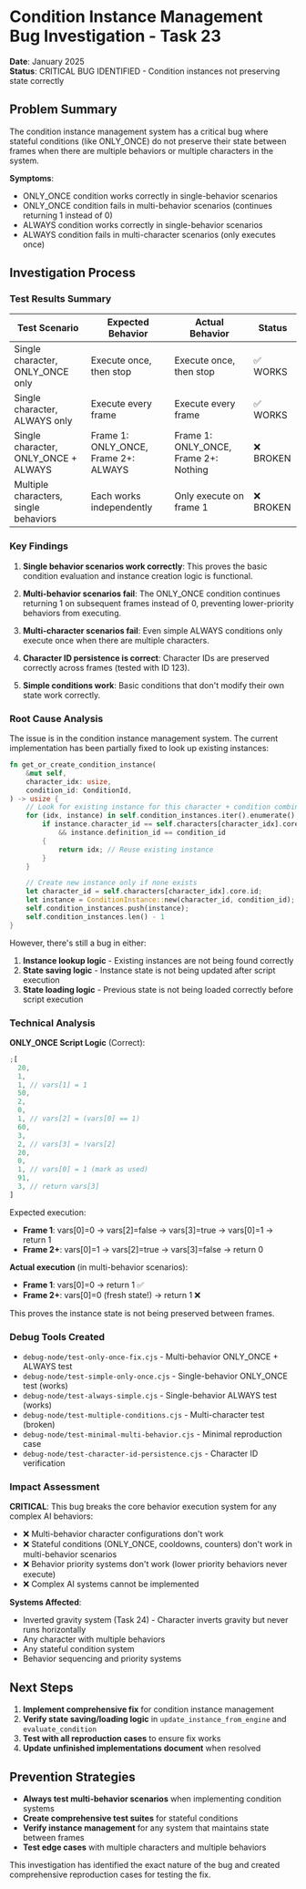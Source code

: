 # Condition Instance Management Bug Investigation - Task 23

**Date**: January 2025  
**Status**: CRITICAL BUG IDENTIFIED - Condition instances not preserving state correctly

## Problem Summary

The condition instance management system has a critical bug where stateful conditions (like ONLY_ONCE) do not preserve their state between frames when there are multiple behaviors or multiple characters in the system.

**Symptoms**:

- ONLY_ONCE condition works correctly in single-behavior scenarios
- ONLY_ONCE condition fails in multi-behavior scenarios (continues returning 1 instead of 0)
- ALWAYS condition works correctly in single-behavior scenarios
- ALWAYS condition fails in multi-character scenarios (only executes once)

## Investigation Process

### Test Results Summary

| Test Scenario                         | Expected Behavior                    | Actual Behavior                       | Status    |
| ------------------------------------- | ------------------------------------ | ------------------------------------- | --------- |
| Single character, ONLY_ONCE only      | Execute once, then stop              | Execute once, then stop               | ✅ WORKS  |
| Single character, ALWAYS only         | Execute every frame                  | Execute every frame                   | ✅ WORKS  |
| Single character, ONLY_ONCE + ALWAYS  | Frame 1: ONLY_ONCE, Frame 2+: ALWAYS | Frame 1: ONLY_ONCE, Frame 2+: Nothing | ❌ BROKEN |
| Multiple characters, single behaviors | Each works independently             | Only execute on frame 1               | ❌ BROKEN |

### Key Findings

1. **Single behavior scenarios work correctly**: This proves the basic condition evaluation and instance creation logic is functional.

2. **Multi-behavior scenarios fail**: The ONLY_ONCE condition continues returning 1 on subsequent frames instead of 0, preventing lower-priority behaviors from executing.

3. **Multi-character scenarios fail**: Even simple ALWAYS conditions only execute once when there are multiple characters.

4. **Character ID persistence is correct**: Character IDs are preserved correctly across frames (tested with ID 123).

5. **Simple conditions work**: Basic conditions that don't modify their own state work correctly.

### Root Cause Analysis

The issue is in the condition instance management system. The current implementation has been partially fixed to look up existing instances:

```rust
fn get_or_create_condition_instance(
    &mut self,
    character_idx: usize,
    condition_id: ConditionId,
) -> usize {
    // Look for existing instance for this character + condition combination
    for (idx, instance) in self.condition_instances.iter().enumerate() {
        if instance.character_id == self.characters[character_idx].core.id
            && instance.definition_id == condition_id
        {
            return idx; // Reuse existing instance
        }
    }

    // Create new instance only if none exists
    let character_id = self.characters[character_idx].core.id;
    let instance = ConditionInstance::new(character_id, condition_id);
    self.condition_instances.push(instance);
    self.condition_instances.len() - 1
}
```

However, there's still a bug in either:

1. **Instance lookup logic** - Existing instances are not being found correctly
2. **State saving logic** - Instance state is not being updated after script execution
3. **State loading logic** - Previous state is not being loaded correctly before script execution

### Technical Analysis

**ONLY_ONCE Script Logic** (Correct):

```javascript
;[
  20,
  1,
  1, // vars[1] = 1
  50,
  2,
  0,
  1, // vars[2] = (vars[0] == 1)
  60,
  3,
  2, // vars[3] = !vars[2]
  20,
  0,
  1, // vars[0] = 1 (mark as used)
  91,
  3, // return vars[3]
]
```

Expected execution:

- **Frame 1**: vars[0]=0 → vars[2]=false → vars[3]=true → vars[0]=1 → return 1
- **Frame 2+**: vars[0]=1 → vars[2]=true → vars[3]=false → return 0

**Actual execution** (in multi-behavior scenarios):

- **Frame 1**: vars[0]=0 → return 1 ✅
- **Frame 2+**: vars[0]=0 (fresh state!) → return 1 ❌

This proves the instance state is not being preserved between frames.

### Debug Tools Created

- `debug-node/test-only-once-fix.cjs` - Multi-behavior ONLY_ONCE + ALWAYS test
- `debug-node/test-simple-only-once.cjs` - Single-behavior ONLY_ONCE test (works)
- `debug-node/test-always-simple.cjs` - Single-behavior ALWAYS test (works)
- `debug-node/test-multiple-conditions.cjs` - Multi-character test (broken)
- `debug-node/test-minimal-multi-behavior.cjs` - Minimal reproduction case
- `debug-node/test-character-id-persistence.cjs` - Character ID verification

### Impact Assessment

**CRITICAL**: This bug breaks the core behavior execution system for any complex AI behaviors:

- ❌ Multi-behavior character configurations don't work
- ❌ Stateful conditions (ONLY_ONCE, cooldowns, counters) don't work in multi-behavior scenarios
- ❌ Behavior priority systems don't work (lower priority behaviors never execute)
- ❌ Complex AI systems cannot be implemented

**Systems Affected**:

- Inverted gravity system (Task 24) - Character inverts gravity but never runs horizontally
- Any character with multiple behaviors
- Any stateful condition system
- Behavior sequencing and priority systems

## Next Steps

1. **Implement comprehensive fix** for condition instance management
2. **Verify state saving/loading logic** in `update_instance_from_engine` and `evaluate_condition`
3. **Test with all reproduction cases** to ensure fix works
4. **Update unfinished implementations document** when resolved

## Prevention Strategies

- **Always test multi-behavior scenarios** when implementing condition systems
- **Create comprehensive test suites** for stateful conditions
- **Verify instance management** for any system that maintains state between frames
- **Test edge cases** with multiple characters and multiple behaviors

This investigation has identified the exact nature of the bug and created comprehensive reproduction cases for testing the fix.

